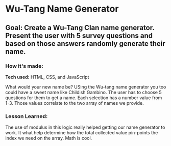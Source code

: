 # Wu-Tang Name Generator

## Goal: Create a Wu-Tang Clan name generator. Present the user with 5 survey questions and based on those answers randomly generate their name.

### How it's made:

**Tech used:** HTML, CSS, and JavaScript

What would your new name be? USing the Wu-tang name generator you too could have a sweet name like Childish Gambino. The user has to choose 5 questions for them to get a name. Each selection has a number value from 1-3. Those values correlate to the two array of names we provide.

### Lesson Learned:

The use of modulus in this logic really helped getting our name generator to work. It what help determine how the total collected value pin-points the index we need on the array. Math is cool.
